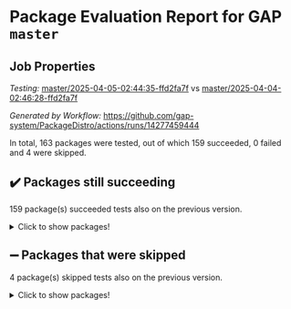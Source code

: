 # Package Evaluation Report for GAP `master`

## Job Properties

*Testing:* [master/2025-04-05-02:44:35-ffd2fa7f](https://github.com/gap-system/PackageDistro/blob/data/reports/master/2025-04-05-02:44:35-ffd2fa7f) vs [master/2025-04-04-02:46:28-ffd2fa7f](https://github.com/gap-system/PackageDistro/blob/data/reports/master/2025-04-04-02:46:28-ffd2fa7f)

*Generated by Workflow:* https://github.com/gap-system/PackageDistro/actions/runs/14277459444

In total, 163 packages were tested, out of which 159 succeeded, 0 failed and 4 were skipped.

## :heavy_check_mark: Packages still succeeding

159 package(s) succeeded tests also on the previous version.
<details><summary>Click to show packages!</summary>

- 4ti2interface 2024.11-01 [(success)](https://github.com/gap-system/PackageDistro/actions/runs/14277459444/job/40022792154)
- ace 5.6.2 [(success)](https://github.com/gap-system/PackageDistro/actions/runs/14277459444/job/40022794992)
- aclib 1.3.2 [(success)](https://github.com/gap-system/PackageDistro/actions/runs/14277459444/job/40022795269)
- agt 0.3.1 [(success)](https://github.com/gap-system/PackageDistro/actions/runs/14277459444/job/40022795473)
- alco 1.1.1 [(success)](https://github.com/gap-system/PackageDistro/actions/runs/14277459444/job/40022796222)
- alnuth 3.2.1 [(success)](https://github.com/gap-system/PackageDistro/actions/runs/14277459444/job/40022797602)
- anupq 3.3.1 [(success)](https://github.com/gap-system/PackageDistro/actions/runs/14277459444/job/40022797742)
- atlasrep 2.1.9 [(success)](https://github.com/gap-system/PackageDistro/actions/runs/14277459444/job/40022797858)
- autodoc 2023.06.19 [(success)](https://github.com/gap-system/PackageDistro/actions/runs/14277459444/job/40022797977)
- automata 1.16 [(success)](https://github.com/gap-system/PackageDistro/actions/runs/14277459444/job/40022798074)
- automgrp 1.3.3 [(success)](https://github.com/gap-system/PackageDistro/actions/runs/14277459444/job/40022798197)
- autpgrp 1.11 [(success)](https://github.com/gap-system/PackageDistro/actions/runs/14277459444/job/40022798314)
- cap 2025.03-05 [(success)](https://github.com/gap-system/PackageDistro/actions/runs/14277459444/job/40022798406)
- caratinterface 2.3.7 [(success)](https://github.com/gap-system/PackageDistro/actions/runs/14277459444/job/40022798503)
- cddinterface 2024.09.02 [(success)](https://github.com/gap-system/PackageDistro/actions/runs/14277459444/job/40022798625)
- circle 1.6.6 [(success)](https://github.com/gap-system/PackageDistro/actions/runs/14277459444/job/40022798732)
- classicpres 1.22 [(success)](https://github.com/gap-system/PackageDistro/actions/runs/14277459444/job/40022798858)
- cohomolo 1.6.11 [(success)](https://github.com/gap-system/PackageDistro/actions/runs/14277459444/job/40022798981)
- congruence 1.2.7 [(success)](https://github.com/gap-system/PackageDistro/actions/runs/14277459444/job/40022799113)
- corefreesub 0.6 [(success)](https://github.com/gap-system/PackageDistro/actions/runs/14277459444/job/40022799219)
- corelg 1.57 [(success)](https://github.com/gap-system/PackageDistro/actions/runs/14277459444/job/40022799330)
- crime 1.6 [(success)](https://github.com/gap-system/PackageDistro/actions/runs/14277459444/job/40022799420)
- crisp 1.4.6 [(success)](https://github.com/gap-system/PackageDistro/actions/runs/14277459444/job/40022799555)
- crypting 0.10.5 [(success)](https://github.com/gap-system/PackageDistro/actions/runs/14277459444/job/40022799665)
- cryst 4.1.27 [(success)](https://github.com/gap-system/PackageDistro/actions/runs/14277459444/job/40022799812)
- crystcat 1.1.10 [(success)](https://github.com/gap-system/PackageDistro/actions/runs/14277459444/job/40022799935)
- ctbllib 1.3.9 [(success)](https://github.com/gap-system/PackageDistro/actions/runs/14277459444/job/40022800105)
- cubefree 1.20 [(success)](https://github.com/gap-system/PackageDistro/actions/runs/14277459444/job/40022800248)
- curlinterface 2.4.0 [(success)](https://github.com/gap-system/PackageDistro/actions/runs/14277459444/job/40022800382)
- cvec 2.8.3 [(success)](https://github.com/gap-system/PackageDistro/actions/runs/14277459444/job/40022800507)
- datastructures 0.3.1 [(success)](https://github.com/gap-system/PackageDistro/actions/runs/14277459444/job/40022800636)
- deepthought 1.0.8 [(success)](https://github.com/gap-system/PackageDistro/actions/runs/14277459444/job/40022800762)
- design 1.8.2 [(success)](https://github.com/gap-system/PackageDistro/actions/runs/14277459444/job/40022800878)
- difsets 2.3.1 [(success)](https://github.com/gap-system/PackageDistro/actions/runs/14277459444/job/40022800992)
- digraphs 1.10.0 [(success)](https://github.com/gap-system/PackageDistro/actions/runs/14277459444/job/40022801135)
- edim 1.3.8 [(success)](https://github.com/gap-system/PackageDistro/actions/runs/14277459444/job/40022801265)
- example 4.4.0 [(success)](https://github.com/gap-system/PackageDistro/actions/runs/14277459444/job/40022801381)
- examplesforhomalg 2023.10-01 [(success)](https://github.com/gap-system/PackageDistro/actions/runs/14277459444/job/40022801503)
- factint 1.6.3 [(success)](https://github.com/gap-system/PackageDistro/actions/runs/14277459444/job/40022801617)
- ferret 1.0.14 [(success)](https://github.com/gap-system/PackageDistro/actions/runs/14277459444/job/40022801726)
- fga 1.5.0 [(success)](https://github.com/gap-system/PackageDistro/actions/runs/14277459444/job/40022801832)
- fining 1.5.6 [(success)](https://github.com/gap-system/PackageDistro/actions/runs/14277459444/job/40022801974)
- float 1.0.7 [(success)](https://github.com/gap-system/PackageDistro/actions/runs/14277459444/job/40022802101)
- format 1.4.4 [(success)](https://github.com/gap-system/PackageDistro/actions/runs/14277459444/job/40022802230)
- forms 1.2.12 [(success)](https://github.com/gap-system/PackageDistro/actions/runs/14277459444/job/40022802345)
- fplsa 1.2.6 [(success)](https://github.com/gap-system/PackageDistro/actions/runs/14277459444/job/40022802475)
- fr 2.4.13 [(success)](https://github.com/gap-system/PackageDistro/actions/runs/14277459444/job/40022802627)
- francy 2.0.3 [(success)](https://github.com/gap-system/PackageDistro/actions/runs/14277459444/job/40022802735)
- fwtree 1.3 [(success)](https://github.com/gap-system/PackageDistro/actions/runs/14277459444/job/40022802868)
- gapdoc 1.6.7 [(success)](https://github.com/gap-system/PackageDistro/actions/runs/14277459444/job/40022802991)
- gauss 2024.11-01 [(success)](https://github.com/gap-system/PackageDistro/actions/runs/14277459444/job/40022803116)
- gaussforhomalg 2024.08-01 [(success)](https://github.com/gap-system/PackageDistro/actions/runs/14277459444/job/40022803244)
- gbnp 1.1.0 [(success)](https://github.com/gap-system/PackageDistro/actions/runs/14277459444/job/40022803408)
- generalizedmorphismsforcap 2025.02-01 [(success)](https://github.com/gap-system/PackageDistro/actions/runs/14277459444/job/40022803503)
- genss 1.6.9 [(success)](https://github.com/gap-system/PackageDistro/actions/runs/14277459444/job/40022803599)
- gradedmodules 2024.12-01 [(success)](https://github.com/gap-system/PackageDistro/actions/runs/14277459444/job/40022803718)
- gradedringforhomalg 2024.07-01 [(success)](https://github.com/gap-system/PackageDistro/actions/runs/14277459444/job/40022803827)
- grape 4.9.2 [(success)](https://github.com/gap-system/PackageDistro/actions/runs/14277459444/job/40022803944)
- groupoids 1.76 [(success)](https://github.com/gap-system/PackageDistro/actions/runs/14277459444/job/40022804066)
- grpconst 2.6.5 [(success)](https://github.com/gap-system/PackageDistro/actions/runs/14277459444/job/40022804191)
- guarana 0.96.3 [(success)](https://github.com/gap-system/PackageDistro/actions/runs/14277459444/job/40022804320)
- guava 3.20 [(success)](https://github.com/gap-system/PackageDistro/actions/runs/14277459444/job/40022804430)
- hap 1.66 [(success)](https://github.com/gap-system/PackageDistro/actions/runs/14277459444/job/40022804543)
- hapcryst 0.1.15 [(success)](https://github.com/gap-system/PackageDistro/actions/runs/14277459444/job/40022804666)
- hecke 1.5.4 [(success)](https://github.com/gap-system/PackageDistro/actions/runs/14277459444/job/40022804801)
- help 4.0 [(success)](https://github.com/gap-system/PackageDistro/actions/runs/14277459444/job/40022804973)
- homalg 2024.01-01 [(success)](https://github.com/gap-system/PackageDistro/actions/runs/14277459444/job/40022805097)
- homalgtocas 2023.11-01 [(success)](https://github.com/gap-system/PackageDistro/actions/runs/14277459444/job/40022805218)
- ibnp 0.15 [(success)](https://github.com/gap-system/PackageDistro/actions/runs/14277459444/job/40022805343)
- idrel 2.48 [(success)](https://github.com/gap-system/PackageDistro/actions/runs/14277459444/job/40022805467)
- images 1.3.3 [(success)](https://github.com/gap-system/PackageDistro/actions/runs/14277459444/job/40022805577)
- intpic 0.4.0 [(success)](https://github.com/gap-system/PackageDistro/actions/runs/14277459444/job/40022805707)
- io 4.9.1 [(success)](https://github.com/gap-system/PackageDistro/actions/runs/14277459444/job/40022805817)
- io_forhomalg 2023.02-04 [(success)](https://github.com/gap-system/PackageDistro/actions/runs/14277459444/job/40022805954)
- irredsol 1.4.4 [(success)](https://github.com/gap-system/PackageDistro/actions/runs/14277459444/job/40022806071)
- json 2.2.2 [(success)](https://github.com/gap-system/PackageDistro/actions/runs/14277459444/job/40022806197)
- jupyterkernel 1.5.1 [(success)](https://github.com/gap-system/PackageDistro/actions/runs/14277459444/job/40022806383)
- jupyterviz 1.5.6 [(success)](https://github.com/gap-system/PackageDistro/actions/runs/14277459444/job/40022806489)
- kan 1.37 [(success)](https://github.com/gap-system/PackageDistro/actions/runs/14277459444/job/40022806604)
- kbmag 1.5.11 [(success)](https://github.com/gap-system/PackageDistro/actions/runs/14277459444/job/40022806717)
- laguna 3.9.7 [(success)](https://github.com/gap-system/PackageDistro/actions/runs/14277459444/job/40022806826)
- liealgdb 2.2.1 [(success)](https://github.com/gap-system/PackageDistro/actions/runs/14277459444/job/40022806957)
- liepring 2.9.1 [(success)](https://github.com/gap-system/PackageDistro/actions/runs/14277459444/job/40022807080)
- liering 2.4.2 [(success)](https://github.com/gap-system/PackageDistro/actions/runs/14277459444/job/40022807178)
- linearalgebraforcap 2025.03-02 [(success)](https://github.com/gap-system/PackageDistro/actions/runs/14277459444/job/40022807279)
- lins 0.9 [(success)](https://github.com/gap-system/PackageDistro/actions/runs/14277459444/job/40022807378)
- localizeringforhomalg 2023.10-01 [(success)](https://github.com/gap-system/PackageDistro/actions/runs/14277459444/job/40022807473)
- loops 3.4.4 [(success)](https://github.com/gap-system/PackageDistro/actions/runs/14277459444/job/40022807589)
- lpres 1.1.1 [(success)](https://github.com/gap-system/PackageDistro/actions/runs/14277459444/job/40022807701)
- majoranaalgebras 1.5.2 [(success)](https://github.com/gap-system/PackageDistro/actions/runs/14277459444/job/40022807793)
- mapclass 1.4.6 [(success)](https://github.com/gap-system/PackageDistro/actions/runs/14277459444/job/40022807904)
- matgrp 0.71 [(success)](https://github.com/gap-system/PackageDistro/actions/runs/14277459444/job/40022808010)
- matricesforhomalg 2024.11-02 [(success)](https://github.com/gap-system/PackageDistro/actions/runs/14277459444/job/40022808117)
- modisom 3.0.0 [(success)](https://github.com/gap-system/PackageDistro/actions/runs/14277459444/job/40022808250)
- modulepresentationsforcap 2024.09-02 [(success)](https://github.com/gap-system/PackageDistro/actions/runs/14277459444/job/40022808362)
- modules 2024.12-01 [(success)](https://github.com/gap-system/PackageDistro/actions/runs/14277459444/job/40022808470)
- monoidalcategories 2025.03-02 [(success)](https://github.com/gap-system/PackageDistro/actions/runs/14277459444/job/40022808568)
- nconvex 2024.12-01 [(success)](https://github.com/gap-system/PackageDistro/actions/runs/14277459444/job/40022808696)
- nilmat 1.4.2 [(success)](https://github.com/gap-system/PackageDistro/actions/runs/14277459444/job/40022808807)
- nock 1.5 [(success)](https://github.com/gap-system/PackageDistro/actions/runs/14277459444/job/40022808957)
- normalizinterface 1.3.7 [(success)](https://github.com/gap-system/PackageDistro/actions/runs/14277459444/job/40022809041)
- nq 2.5.11 [(success)](https://github.com/gap-system/PackageDistro/actions/runs/14277459444/job/40022809144)
- numericalsgps 1.4.0 [(success)](https://github.com/gap-system/PackageDistro/actions/runs/14277459444/job/40022809229)
- openmath 11.5.3 [(success)](https://github.com/gap-system/PackageDistro/actions/runs/14277459444/job/40022809298)
- orb 5.0.0 [(success)](https://github.com/gap-system/PackageDistro/actions/runs/14277459444/job/40022809388)
- packagemanager 1.6.1 [(success)](https://github.com/gap-system/PackageDistro/actions/runs/14277459444/job/40022809499)
- patternclass 2.4.5 [(success)](https://github.com/gap-system/PackageDistro/actions/runs/14277459444/job/40022809606)
- permut 2.0.5 [(success)](https://github.com/gap-system/PackageDistro/actions/runs/14277459444/job/40022809690)
- polenta 1.3.10 [(success)](https://github.com/gap-system/PackageDistro/actions/runs/14277459444/job/40022809820)
- polymaking 0.8.7 [(success)](https://github.com/gap-system/PackageDistro/actions/runs/14277459444/job/40022809930)
- primgrp 3.4.4 [(success)](https://github.com/gap-system/PackageDistro/actions/runs/14277459444/job/40022810032)
- profiling 2.6.0 [(success)](https://github.com/gap-system/PackageDistro/actions/runs/14277459444/job/40022810152)
- qdistrnd 0.9.5 [(success)](https://github.com/gap-system/PackageDistro/actions/runs/14277459444/job/40022810237)
- qpa 1.35 [(success)](https://github.com/gap-system/PackageDistro/actions/runs/14277459444/job/40022810349)
- quagroup 1.8.4 [(success)](https://github.com/gap-system/PackageDistro/actions/runs/14277459444/job/40022810476)
- radiroot 2.9 [(success)](https://github.com/gap-system/PackageDistro/actions/runs/14277459444/job/40022810596)
- rcwa 4.7.1 [(success)](https://github.com/gap-system/PackageDistro/actions/runs/14277459444/job/40022810690)
- rds 1.8 [(success)](https://github.com/gap-system/PackageDistro/actions/runs/14277459444/job/40022810768)
- recog 1.4.4 [(success)](https://github.com/gap-system/PackageDistro/actions/runs/14277459444/job/40022810861)
- repndecomp 1.3.0 [(success)](https://github.com/gap-system/PackageDistro/actions/runs/14277459444/job/40022810954)
- repsn 3.1.2 [(success)](https://github.com/gap-system/PackageDistro/actions/runs/14277459444/job/40022811042)
- resclasses 4.7.3 [(success)](https://github.com/gap-system/PackageDistro/actions/runs/14277459444/job/40022811139)
- ringsforhomalg 2024.11-02 [(success)](https://github.com/gap-system/PackageDistro/actions/runs/14277459444/job/40022811256)
- sco 2023.08-01 [(success)](https://github.com/gap-system/PackageDistro/actions/runs/14277459444/job/40022811341)
- scscp 2.4.3 [(success)](https://github.com/gap-system/PackageDistro/actions/runs/14277459444/job/40022811500)
- semigroups 5.5.0 [(success)](https://github.com/gap-system/PackageDistro/actions/runs/14277459444/job/40022811594)
- sglppow 2.4 [(success)](https://github.com/gap-system/PackageDistro/actions/runs/14277459444/job/40022811691)
- sgpviz 0.999.6 [(success)](https://github.com/gap-system/PackageDistro/actions/runs/14277459444/job/40022811776)
- simpcomp 2.1.14 [(success)](https://github.com/gap-system/PackageDistro/actions/runs/14277459444/job/40022811862)
- singular 2024.06.03 [(success)](https://github.com/gap-system/PackageDistro/actions/runs/14277459444/job/40022811948)
- sl2reps 1.1 [(success)](https://github.com/gap-system/PackageDistro/actions/runs/14277459444/job/40022812052)
- sla 1.6.2 [(success)](https://github.com/gap-system/PackageDistro/actions/runs/14277459444/job/40022812171)
- smallantimagmas 0.3.0 [(success)](https://github.com/gap-system/PackageDistro/actions/runs/14277459444/job/40022812269)
- smallgrp 1.5.4 [(success)](https://github.com/gap-system/PackageDistro/actions/runs/14277459444/job/40022812397)
- smallsemi 0.7.2 [(success)](https://github.com/gap-system/PackageDistro/actions/runs/14277459444/job/40022812509)
- sonata 2.9.6 [(success)](https://github.com/gap-system/PackageDistro/actions/runs/14277459444/job/40022812628)
- sophus 1.27 [(success)](https://github.com/gap-system/PackageDistro/actions/runs/14277459444/job/40022812739)
- sotgrps 1.3 [(success)](https://github.com/gap-system/PackageDistro/actions/runs/14277459444/job/40022812861)
- spinsym 1.5.2 [(success)](https://github.com/gap-system/PackageDistro/actions/runs/14277459444/job/40022813117)
- standardff 1.0 [(success)](https://github.com/gap-system/PackageDistro/actions/runs/14277459444/job/40022813268)
- symbcompcc 1.3.2 [(success)](https://github.com/gap-system/PackageDistro/actions/runs/14277459444/job/40022813387)
- thelma 1.3 [(success)](https://github.com/gap-system/PackageDistro/actions/runs/14277459444/job/40022813491)
- tomlib 1.2.11 [(success)](https://github.com/gap-system/PackageDistro/actions/runs/14277459444/job/40022813618)
- toolsforhomalg 2024.09-01 [(success)](https://github.com/gap-system/PackageDistro/actions/runs/14277459444/job/40022813750)
- toric 1.9.6 [(success)](https://github.com/gap-system/PackageDistro/actions/runs/14277459444/job/40022813849)
- transgrp 3.6.5 [(success)](https://github.com/gap-system/PackageDistro/actions/runs/14277459444/job/40022813954)
- typeset 1.2.2 [(success)](https://github.com/gap-system/PackageDistro/actions/runs/14277459444/job/40022814064)
- ugaly 4.1.3 [(success)](https://github.com/gap-system/PackageDistro/actions/runs/14277459444/job/40022814231)
- unipot 1.6 [(success)](https://github.com/gap-system/PackageDistro/actions/runs/14277459444/job/40022814368)
- unitlib 4.2.0 [(success)](https://github.com/gap-system/PackageDistro/actions/runs/14277459444/job/40022814533)
- utils 0.85 [(success)](https://github.com/gap-system/PackageDistro/actions/runs/14277459444/job/40022814703)
- uuid 0.7 [(success)](https://github.com/gap-system/PackageDistro/actions/runs/14277459444/job/40022814827)
- walrus 0.9991 [(success)](https://github.com/gap-system/PackageDistro/actions/runs/14277459444/job/40022814956)
- wedderga 4.10.5 [(success)](https://github.com/gap-system/PackageDistro/actions/runs/14277459444/job/40022815065)
- wpe 0.8 [(success)](https://github.com/gap-system/PackageDistro/actions/runs/14277459444/job/40022815195)
- xmod 2.92 [(success)](https://github.com/gap-system/PackageDistro/actions/runs/14277459444/job/40022815316)
- xmodalg 1.23 [(success)](https://github.com/gap-system/PackageDistro/actions/runs/14277459444/job/40022815449)
- yangbaxter 0.10.6 [(success)](https://github.com/gap-system/PackageDistro/actions/runs/14277459444/job/40022815596)
- zeromqinterface 0.16 [(success)](https://github.com/gap-system/PackageDistro/actions/runs/14277459444/job/40022815694)
</details>

## :heavy_minus_sign: Packages that were skipped

4 package(s) skipped tests also on the previous version.
<details><summary>Click to show packages!</summary>

- browse 1.8.21 [(skipped)](https://github.com/gap-system/PackageDistro/actions/runs/14277459444/job/40022637836)
- itc 1.5.1 [(skipped)](https://github.com/gap-system/PackageDistro/actions/runs/14277459444/job/40022637836)
- polycyclic 2.16 [(skipped)](https://github.com/gap-system/PackageDistro/actions/runs/14277459444/job/40022637836)
- xgap 4.32 [(skipped)](https://github.com/gap-system/PackageDistro/actions/runs/14277459444/job/40022637836)
</details>

